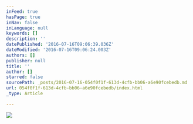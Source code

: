 ```yaml
---
inFeed: true
hasPage: true
inNav: false
inLanguage: null
keywords: []
description: ''
datePublished: '2016-07-16T09:06:39.036Z'
dateModified: '2016-07-16T09:06:24.003Z'
authors: []
publisher: null
title: ''
author: []
starred: false
sourcePath: _posts/2016-07-16-054f0f1f-613d-4cfb-bb06-a6e90fcebedb.md
url: 054f0f1f-613d-4cfb-bb06-a6e90fcebedb/index.html
_type: Article

---
```

![](https://the-grid-user-content.s3-us-west-2.amazonaws.com/a5abc403-8144-4066-8399-5f25ec75b3b0.png)